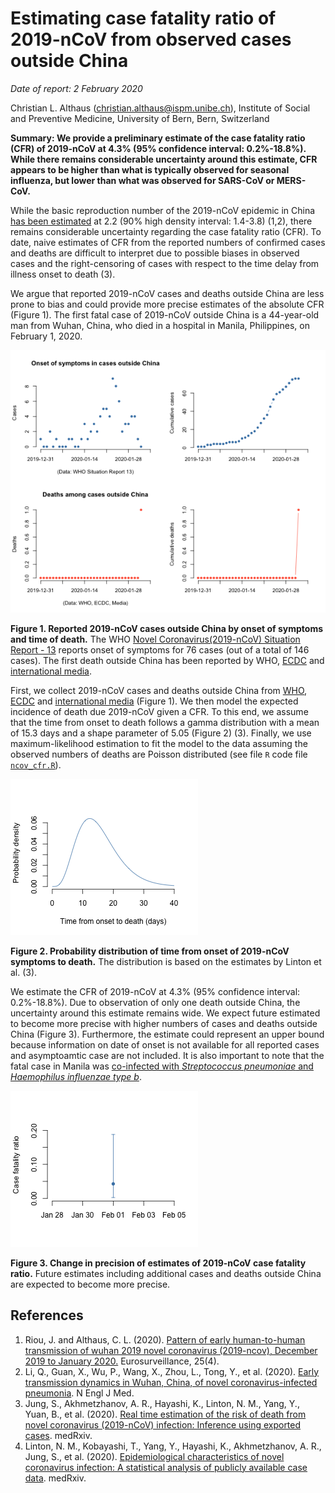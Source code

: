 # Estimating case fatality ratio of 2019-nCoV from observed cases outside China

*Date of report: 2 February 2020*

Christian L. Althaus (christian.althaus@ispm.unibe.ch), Institute of Social and Preventive Medicine, University of Bern, Bern, Switzerland

**Summary: We provide a preliminary estimate of the case fatality ratio (CFR) of 2019-nCoV at 4.3% (95% confidence interval: 0.2%-18.8%). While there remains considerable uncertainty around this estimate, CFR appears to be higher than what is typically observed for seasonal influenza, but lower than what was observed for SARS-CoV or MERS-CoV.**

While the basic reproduction number of the 2019-nCoV epidemic in China [has been estimated](https://github.com/jriou/wcov) at 2.2 (90% high density interval: 1.4-3.8) (1,2), there remains considerable uncertainty regarding the case fatality ratio (CFR). To date, naive estimates of CFR from the reported numbers of confirmed cases and deaths are difficult to interpret due to possible biases in observed cases and the right-censoring of cases with respect to the time delay from illness onset to death (3).

We argue that reported 2019-nCoV cases and deaths outside China are less prone to bias and could provide more precise estimates of the absolute CFR (Figure 1). The first fatal case of 2019-nCoV outside China is a 44-year-old man from Wuhan, China, who died in a hospital in Manila, Philippines, on February 1, 2020.

![](figures/ncov_cases.png)

**Figure 1. Reported 2019-nCoV cases outside China by onset of symptoms and time of death.** The WHO [Novel Coronavirus(2019-nCoV) Situation Report - 13](https://www.who.int/docs/default-source/coronaviruse/situation-reports/20200202-sitrep-13-ncov-v3.pdf?sfvrsn=195f4010_2) reports onset of symptoms for 76 cases (out of a total of 146 cases). The first death outside China has been reported by WHO, [ECDC](https://www.ecdc.europa.eu/en/novel-coronavirus-china) and [international media](https://www.theguardian.com/global-development/2020/feb/02/coronavirus-deaths-hong-kong-health-workers-to-strike-china-border-).

First, we collect 2019-nCoV cases and deaths outside China from [WHO](https://www.who.int/emergencies/diseases/novel-coronavirus-2019/situation-reports/), [ECDC](https://www.ecdc.europa.eu/en/novel-coronavirus-china) and [international media](https://www.theguardian.com/global-development/2020/feb/02/coronavirus-deaths-hong-kong-health-workers-to-strike-china-border-) (Figure 1). We then model the expected incidence of death due 2019-nCoV given a CFR. To this end, we assume that the time from onset to death follows a gamma distribution with a mean of 15.3 days and a shape parameter of 5.05 (Figure 2) (3). Finally, we use maximum-likelihood estimation to fit the model to the data assuming the observed numbers of deaths are Poisson distributed (see file `R` code file [`ncov_cfr.R`](ncov_cfr.R)).

![](figures/ncov_dist.png)

**Figure 2. Probability distribution of time from onset of 2019-nCoV symptoms to death.** The distribution is based on the estimates by Linton et al. (3).

We estimate the CFR of 2019-nCoV at 4.3% (95% confidence interval: 0.2%-18.8%). Due to observation of only one death outside China, the uncertainty around this estimate remains wide. We expect future estimated to become more precise with higher numbers of cases and deaths outside China (Figure 3). Furthermore, the estimate could represent an upper bound because information on date of onset is not available for all reported cases and asymptoamtic case are not included. It is also important to note that the fatal case in Manila was [co-infected with *Streptococcus pneumoniae* and *Haemophilus influenzae type b*](https://twitter.com/maiamajumder/status/1223822609277759488?s=21).

![](figures/ncov_cfr.png)

**Figure 3. Change in precision of estimates of 2019-nCoV case fatality ratio.** Future estimates including additional cases and deaths outside China are expected to become more precise.

## References

1. Riou, J. and Althaus, C. L. (2020). [Pattern of early human-to-human transmission of wuhan 2019 novel coronavirus (2019-ncov), December 2019 to January 2020.](https://doi.org/10.2807/1560-7917.ES.2020.25.4.2000058) Eurosurveillance, 25(4).
2. Li, Q., Guan, X., Wu, P., Wang, X., Zhou, L., Tong, Y., et al. (2020). [Early transmission dynamics in Wuhan, China, of novel coronavirus-infected pneumonia](https://doi.org/10.1056/NEJMoa2001316). N Engl J Med.
3. Jung, S., Akhmetzhanov, A. R., Hayashi, K., Linton, N. M., Yang, Y., Yuan, B., et al. (2020). [Real time estimation of the risk of death from novel coronavirus (2019-nCoV) infection: Inference using exported cases](http://dx.doi.org/10.1101/2020.01.29.20019547). medRxiv.
4. Linton, N. M., Kobayashi, T., Yang, Y., Hayashi, K., Akhmetzhanov, A. R., Jung, S., et al. (2020). [Epidemiological characteristics of novel coronavirus infection: A statistical analysis of publicly available case data](http://dx.doi.org/10.1101/2020.01.26.20018754). medRxiv.

